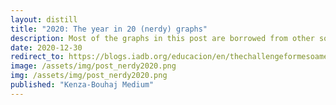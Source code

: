 ```yaml
---
layout: distill
title: "2020: The year in 20 (nerdy) graphs"
description: Most of the graphs in this post are borrowed from other sources (all properly cited), and a few are constructed based on available data. While we did not include any graph on the global coronavirus caseload or the death toll, we recognize the immense pain associated with the loss of every human life.
date: 2020-12-30
redirect_to: https://blogs.iadb.org/educacion/en/thechallengeformesoamerica/
image: /assets/img/post_nerdy2020.png
img: /assets/img/post_nerdy2020.png
published: "Kenza-Bouhaj Medium"
---
```

